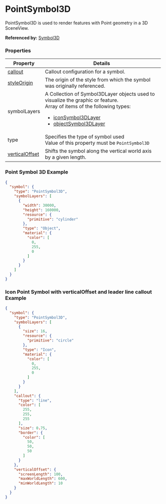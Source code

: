 # PointSymbol3D

PointSymbol3D is used to render features with Point geometry in a 3D SceneView.

**Referenced by:** [Symbol3D](symbol3D.md)

### Properties

| Property | Details
| --- | ---
| [callout](callout.md) | Callout configuration for a symbol.
| [styleOrigin](styleOrigin.md) | The origin of the style from which the symbol was originally referenced.
| symbolLayers | A Collection of Symbol3DLayer objects used to visualize the graphic or feature.<br>Array of items of the following types: <ul><li>[iconSymbol3DLayer](iconSymbol3DLayer.md)</li><li>[objectSymbol3DLayer](objectSymbol3DLayer.md)</li></ul>
| type | Specifies the type of symbol used<br>Value of this property must be `PointSymbol3D`
| [verticalOffset](verticalOffset.md) | Shifts the symbol along the vertical world axis by a given length.


### Point Symbol 3D Example

```json
{
  "symbol": {
    "type": "PointSymbol3D",
    "symbolLayers": [
      {
        "width": 30000,
        "height": 160000,
        "resource": {
          "primitive": "cylinder"
        },
        "type": "Object",
        "material": {
          "color": [
            0,
            255,
            0
          ]
        }
      }
    ]
  }
}
```
### Icon Point Symbol with verticalOffset and leader line callout Example

```json
{
  "symbol": {
    "type": "PointSymbol3D",
    "symbolLayers": [
      {
        "size": 16,
        "resource": {
          "primitive": "circle"
        },
        "type": "Icon",
        "material": {
          "color": [
            0,
            255,
            0
          ]
        }
      }
    ],
    "callout": {
      "type": "line",
      "color": [
        255,
        255,
        255
      ],
      "size": 0.75,
      "border": {
        "color": [
          50,
          50,
          50
        ]
      }
    },
    "verticalOffset": {
      "screenLength": 100,
      "maxWorldLength": 600,
      "minWorldLength": 10
    }
  }
}
```

